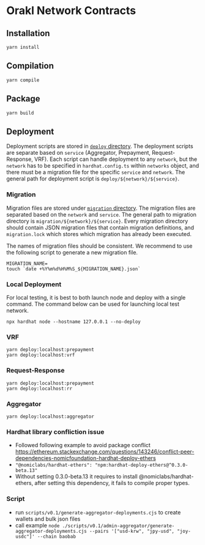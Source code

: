 # Orakl Network Contracts

## Installation

```shell
yarn install
```

## Compilation

```shell
yarn compile
```

## Package

```shell
yarn build
```

## Deployment

Deployment scripts are stored in [`deploy` directory](deploy).
The deployment scripts are separate based on `service` (Aggregator, Prepayment, Request-Response, VRF).
Each script can handle deployment to any `network`, but the `network` has to be specified in `hardhat.config.ts` within `networks` object, and there must be a migration file for the specific `service` and `network`.
The general path for deployment script is `deploy/${network}/${service}`.

### Migration

Migration files are stored under [`migration` directory](migration).
The migration files are separated based on the `network` and `service`.
The general path to migration directory is `migration/${network}/${service}`.
Every migration directory should contain JSON migration files that contain migration definitions, and `migration.lock` which stores which migration has already been executed.

The names of migration files should be consistent.
We recommend to use the following script to generate a new migration file.

```shell
MIGRATION_NAME=
touch `date +%Y%m%d%H%M%S_${MIGRATION_NAME}.json`
```

### Local Deployment

For local testing, it is best to both launch node and deploy with a single command.
The command below can be used for launching local test network.

```shell
npx hardhat node --hostname 127.0.0.1 --no-deploy
```

### VRF

```shell
yarn deploy:localhost:prepayment
yarn deploy:localhost:vrf
```

### Request-Response

```shell
yarn deploy:localhost:prepayment
yarn deploy:localhost:rr
```

### Aggregator

```shell
yarn deploy:localhost:aggregator
```

### Hardhat library confliction issue

- Followed following example to avoid package conflict https://ethereum.stackexchange.com/questions/143246/conflict-peer-dependencies-nomicfoundation-hardhat-deploy-ethers
- `"@nomiclabs/hardhat-ethers": "npm:hardhat-deploy-ethers@^0.3.0-beta.13"`
- Without setting 0.3.0-beta.13 it requires to install @nomiclabs/hardhat-ethers, after setting this dependency, it fails to compile proper types.

### Script

- run `scripts/v0.1/generate-aggregator-deployments.cjs` to create wallets and bulk json files
- call example `node ./scripts/v0.1/admin-aggregator/generate-aggregator-deployments.cjs --pairs '["usd-krw", "jpy-usd", "joy-usdc"]' --chain baobab`
